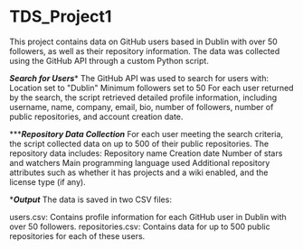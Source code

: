 # TDS_Project1
This project contains data on GitHub users based in Dublin with over 50 followers, as well as their repository information. The data was collected using the GitHub API through a custom Python script. 

***********Search for Users************
The GitHub API was used to search for users with:
Location set to "Dublin"
Minimum followers set to 50
For each user returned by the search, the script retrieved detailed profile information, including username, name, company, email, bio, number of followers, number of public repositories, and account creation date.

******************Repository Data Collection***************
For each user meeting the search criteria, the script collected data on up to 500 of their public repositories. 
The repository data includes:
Repository name
Creation date
Number of stars and watchers
Main programming language used
Additional repository attributes such as whether it has projects and a wiki enabled, and the license type (if any).

**********Output*********
The data is saved in two CSV files:

users.csv: Contains profile information for each GitHub user in Dublin with over 50 followers.
repositories.csv: Contains data for up to 500 public repositories for each of these users.
